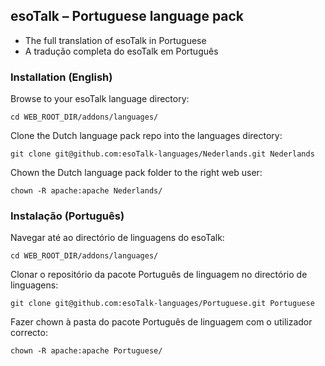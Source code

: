 ## esoTalk – Portuguese language pack

- The full translation of esoTalk in Portuguese
- A tradução completa do esoTalk em Português 

### Installation (English)

Browse to your esoTalk language directory:
```
cd WEB_ROOT_DIR/addons/languages/
```

Clone the Dutch language pack repo into the languages directory:
```
git clone git@github.com:esoTalk-languages/Nederlands.git Nederlands
```

Chown the Dutch language pack folder to the right web user:
```
chown -R apache:apache Nederlands/
```

### Instalação (Português)

Navegar até ao directório de linguagens do esoTalk:
```
cd WEB_ROOT_DIR/addons/languages/
```

Clonar o repositório da pacote Português de linguagem no directório de linguagens:
```
git clone git@github.com:esoTalk-languages/Portuguese.git Portuguese
```

Fazer chown à pasta do pacote Português de linguagem com o utilizador correcto:
```
chown -R apache:apache Portuguese/
```
